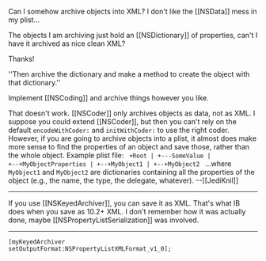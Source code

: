 

Can I somehow archive objects into XML? I don't like the [[NSData]] mess in my plist...

The objects I am archiving just hold an [[NSDictionary]] of properties, can't I have it archived as nice clean XML?

Thanks!

''Then archive the dictionary and make a method to create the object with that dictionary.''

Implement [[NSCoding]] and archive things however you like.

That doesn't work. [[NSCoder]] only archives objects as data, not as XML. I suppose you could extend [[NSCoder]], but then you can't rely on the default <code>encodeWithCoder:</code> and <code>initWithCoder:</code> to use the right coder. However, if you are going to archive objects into a plist, it almost does make more sense to find the properties of an object and save those, rather than the whole object. Example plist file:
<code>
 +Root
 |
 +---SomeValue
 |
 +--+MyObjectProperties
    |
    +--+MyObject1
    |
    +--+MyObject2
</code>
...where <code>MyObject1</code> and <code>MyObject2</code> are dictionaries containing all the properties of the object (e.g., the name, the type, the delegate, whatever). --[[JediKnil]]

----

If you use [[NSKeyedArchiver]], you can save it as XML. That's what IB does when you save as 10.2+ XML. I don't remember how it was actually done, maybe [[NSPropertyListSerialization]] was involved.

----

<code>[myKeyedArchiver setOutputFormat:NSPropertyListXMLFormat_v1_0];</code>